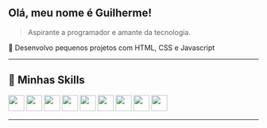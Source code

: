 <div style="background-color=#f7f7f7" >

## Olá, meu nome é <strong>Guilherme!</strong>

> Aspirante a programador e amante da tecnologia.

🔭 Desenvolvo pequenos projetos com HTML, CSS e Javascript


----

## 🚀 Minhas Skills
<code><img height="32" src="https://cdn.jsdelivr.net/gh/devicons/devicon/icons/javascript/javascript-original.svg" /></code>
<code><img height="32" src="https://cdn.jsdelivr.net/gh/devicons/devicon/icons/html5/html5-original.svg" /></code>
<code><img height="32" src="https://cdn.jsdelivr.net/gh/devicons/devicon/icons/css3/css3-original.svg" /></code>
<code><img height="32" src="https://cdn.jsdelivr.net/gh/devicons/devicon/icons/figma/figma-original.svg" /></code>
<code><img height="32" src="https://cdn.jsdelivr.net/gh/devicons/devicon/icons/postgresql/postgresql-original.svg" /></code>
<code><img height="32" src="https://cdn.jsdelivr.net/gh/devicons/devicon/icons/java/java-original.svg" /></code>
<code><img height="32" src="https://cdn.jsdelivr.net/gh/devicons/devicon/icons/arduino/arduino-original.svg" /></code>
<code><img height="32" src="https://cdn.jsdelivr.net/gh/devicons/devicon/icons/androidstudio/androidstudio-original.svg" /></code>
<code><img height="32" src="https://cdn.jsdelivr.net/gh/devicons/devicon/icons/linux/linux-original.svg" /></code>
          
          
          
---

<!--
## ⭐ Informações sobre minha conta GitHub
![GitHub Stats](https://github-readme-stats.vercel.app/api?username=guidionisi&show_icons=true)
-->

</div>
